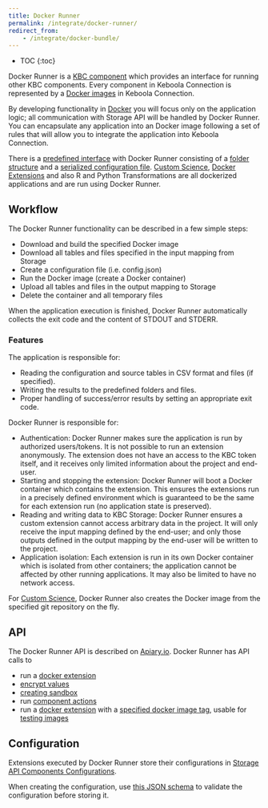 ```yaml
---
title: Docker Runner
permalink: /integrate/docker-runner/
redirect_from:
    - /integrate/docker-bundle/
---
```


* TOC
{:toc}

Docker Runner is a [KBC component](/overview/) which provides an interface for
running other KBC components. Every component in Keboola Connection is represented by a [Docker images](/extend/docker/tutorial/) in Keboola Connection.

By developing functionality in [Docker](https://www.docker.com/) you will focus only on the application logic; all communication
with Storage API will be handled by Docker Runner. You can encapsulate any application into an Docker image
following a set of rules that will allow you to integrate the application into Keboola Connection.

There is a [predefined interface](/extend/common-interface/) with Docker Runner consisting of a
[folder structure](/extend/common-interface/) and a [serialized configuration file](/extend/common-interface/config-file/).
[Custom Science](/extend/custom-science/), [Docker Extensions](/extend/docker/) and also
R and Python Transformations are all dockerized applications and are run using Docker Runner.

## Workflow

The Docker Runner functionality can be described in a few simple steps:

- Download and build the specified Docker image
- Download all tables and files specified in the input mapping from Storage
- Create a configuration file (i.e. config.json)
- Run the Docker image (create a Docker container)
- Upload all tables and files in the output mapping to Storage
- Delete the container and all temporary files

When the application execution is finished, Docker Runner automatically collects the exit code and the content of STDOUT and STDERR.

### Features

The application is responsible for:

- Reading the configuration and source tables in CSV format and files (if specified).
- Writing the results to the predefined folders and files.
- Proper handling of success/error results by setting an appropriate exit code.

Docker Runner is responsible for:

- Authentication: Docker Runner makes sure the application is run by authorized users/tokens.
It is not possible to run an extension anonymously. The extension does not have an access to the KBC token
itself, and it receives only limited information about the project and end-user.
- Starting and stopping the extension: Docker Runner will boot a Docker container which contains the
extension. This ensures the extensions run in a precisely defined environment which is guaranteed to
be the same for each extension run (no application state is preserved).
- Reading and writing data to KBC Storage: Docker Runner ensures a custom extension
cannot access arbitrary data in the project. It will only receive the input mapping defined by the end-user;
and only those outputs defined in the output mapping by the end-user will be written to the project.
- Application isolation: Each extension is run in its own Docker container which is isolated from other
containers; the application cannot be affected by other running applications. It may also be limited
to have no network access.

For [Custom Science](/extend/custom-science/), Docker Runner also creates the Docker image from the
specified git repository on the fly.

## API

The Docker Runner API is described on [Apiary.io](http://docs.kebooladocker.apiary.io/). Docker Runner
has API calls to

- run a [docker extension](/extend/docker/)
- [encrypt values](/overview/encryption/)
- [creating sandbox](/extend/common-interface/sandbox/)
- run [component actions](/extend/common-interface/actions/)
- run a [docker extension](/extend/docker/) with a [specified docker image tag](http://docs.kebooladocker.apiary.io/#reference/run/create-a-job-with-image/run-job), usable for [testing images](https://developers.keboola.com/extend/docker/tutorial/automated-build/#run-test-jobs-of-your-new-image-against-live-configurations)

## Configuration

Extensions executed by Docker Runner store their configurations in
[Storage API Components Configurations](http://docs.keboola.apiary.io/#reference/component-configurations).

When creating the configuration, use
[this JSON schema](https://github.com/keboola/docker-bundle/blob/master/Resources/schemas/configuration.json)
to validate the configuration before storing it.
